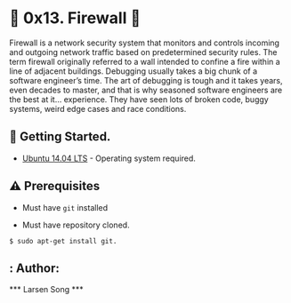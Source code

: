  # :shell: 0x13. Firewall :shell:
 

Firewall is a network security system that monitors and controls incoming and outgoing network traffic based on predetermined security rules.
The term firewall originally referred to a wall intended to confine a fire within a line of adjacent buildings.
Debugging usually takes a big chunk of a software engineer’s time. 
The art of debugging is tough and it takes years, even decades to master, and that is why seasoned software engineers are the best at it… experience. 
They have seen lots of broken code, buggy systems, weird edge cases and race conditions.


## :running: Getting Started.

* [Ubuntu 14.04 LTS](http://releases.ubuntu.com/14.04/) - Operating system required.

## :warning: Prerequisites

* Must have `git` installed

* Must have repository cloned.

```
$ sudo apt-get install git.
```

## : Author: 
 
 *** Larsen Song ***
